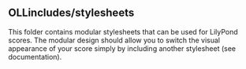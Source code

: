 OLLincludes/stylesheets
---------------------

This folder contains modular stylesheets that can be used for LilyPond scores.
The modular design should allow you to switch the visual appearance of your score simply by including another stylesheet (see documentation).